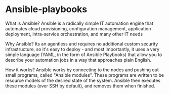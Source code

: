 # Ansible-playbooks
What is Ansible?
  Ansible is a radically simple IT automation engine that automates cloud provisioning, configuration management, application deployment, intra-service orchestration, and many other IT needs
  
Why Ansible? 
  Its an agentless and requires no additional custom security infrastructure, so it's easy to deploy - and most importantly, it uses a very simple language (YAML, in the form of Ansible Playbooks) that allow you to describe your automation jobs in a way that approaches plain English.

How it works?
  Ansible works by connecting to the nodes and pushing out small programs, called "Ansible modules". These programs are written to be resource models of the desired state of the system. Ansible then executes these modules (over SSH by default), and removes them when finished.
  
